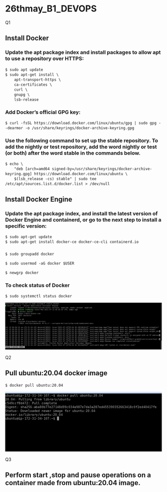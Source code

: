 # 26thmay_B1_DEVOPS

Q1 
## Install Docker

### Update the apt package index and install packages to allow apt to use a repository over HTTPS:
```
$ sudo apt update
$ sudo apt-get install \
    apt-transport-https \
    ca-certificates \
    curl \
    gnupg \
    lsb-release
```

### Add Docker’s official GPG key: 
```
$ curl -fsSL https://download.docker.com/linux/ubuntu/gpg | sudo gpg --dearmor -o /usr/share/keyrings/docker-archive-keyring.gpg
```

### Use the following command to set up the stable repository. To add the nightly or test repository, add the word nightly or test (or both) after the word stable in the commands below.
```
$ echo \
    "deb [arch=amd64 signed-by=/usr/share/keyrings/docker-archive-keyring.gpg] https://download.docker.com/linux/ubuntu \
    $(lsb_release -cs) stable" | sudo tee /etc/apt/sources.list.d/docker.list > /dev/null
```

## Install Docker Engine

### Update the apt package index, and install the latest version of Docker Engine and containerd, or go to the next step to install a specific version:
```
$ sudo apt-get update
$ sudo apt-get install docker-ce docker-ce-cli containerd.io
```

###
```
$ sudo groupadd docker
```

```
$ sudo usermod -aG docker $USER
```

```
$ newgrp docker
```
### To check status of Docker
```
$ sudo systemctl status docker
``` 
<img src=statusdocker.png>

Q2
## Pull ubuntu:20.04 docker image

```
$ docker pull ubuntu:20.04
```
<img src=pullimage.png>

Q3
## Perform start ,stop and pause operations on a container made from ubuntu:20.04 image.










